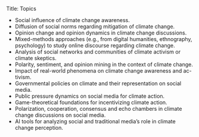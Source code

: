 Title: Topics

- Social influence of climate change awareness.
- Diffusion of social norms regarding mitigation of climate change.
- Opinion change and opinion dynamics in climate change discussions.
- Mixed-methods approaches (e.g., from digital humanities, ethnography, psychology) to study online discourse regarding climate change.
- Analysis of social networks and communities of climate activism or climate skeptics.
- Polarity, sentiment, and opinion mining in the context of climate change.
- Impact of real-world phenomena on climate change awareness and ac- tivism.
- Governmental policies on climate and their representation on social media.
- Public pressure dynamics on social media for climate action.
- Game-theoretical foundations for incentivizing climate action.
- Polarization, cooperation, consensus and echo chambers in climate change discussions on social media.
- AI tools for analyzing social and traditional media’s role in climate change perception.
